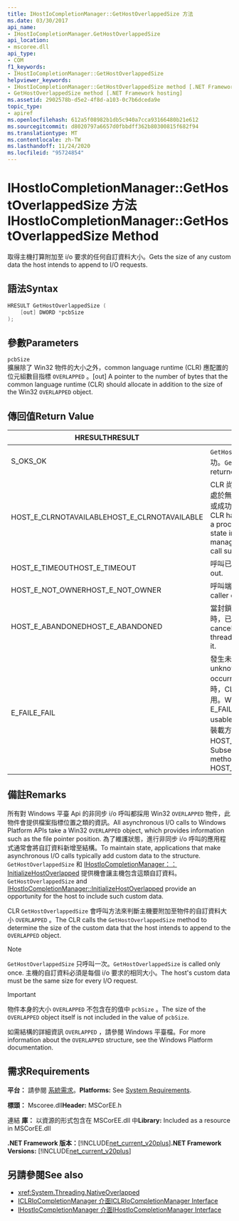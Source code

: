 ```yaml
---
title: IHostIoCompletionManager::GetHostOverlappedSize 方法
ms.date: 03/30/2017
api_name:
- IHostIoCompletionManager.GetHostOverlappedSize
api_location:
- mscoree.dll
api_type:
- COM
f1_keywords:
- IHostIoCompletionManager::GetHostOverlappedSize
helpviewer_keywords:
- IHostIoCompletionManager::GetHostOverlappedSize method [.NET Framework hosting]
- GetHostOverlappedSize method [.NET Framework hosting]
ms.assetid: 2902578b-d5e2-4f8d-a103-0c7b6dceda9e
topic_type:
- apiref
ms.openlocfilehash: 612a5f08982b1db5c940a7cca93166480b21e612
ms.sourcegitcommit: d8020797a6657d0fbbdff362b80300815f682f94
ms.translationtype: MT
ms.contentlocale: zh-TW
ms.lasthandoff: 11/24/2020
ms.locfileid: "95724854"
---
```

# <a name="ihostiocompletionmanagergethostoverlappedsize-method"></a><span data-ttu-id="61005-102">IHostIoCompletionManager::GetHostOverlappedSize 方法</span><span class="sxs-lookup"><span data-stu-id="61005-102">IHostIoCompletionManager::GetHostOverlappedSize Method</span></span>

<span data-ttu-id="61005-103">取得主機打算附加至 i/o 要求的任何自訂資料大小。</span><span class="sxs-lookup"><span data-stu-id="61005-103">Gets the size of any custom data the host intends to append to I/O requests.</span></span>  
  
## <a name="syntax"></a><span data-ttu-id="61005-104">語法</span><span class="sxs-lookup"><span data-stu-id="61005-104">Syntax</span></span>  
  
```cpp  
HRESULT GetHostOverlappedSize (  
    [out] DWORD *pcbSize  
);  
```  
  
## <a name="parameters"></a><span data-ttu-id="61005-105">參數</span><span class="sxs-lookup"><span data-stu-id="61005-105">Parameters</span></span>  

 `pcbSize`  
 <span data-ttu-id="61005-106">擴展除了 Win32 物件的大小之外，common language runtime (CLR) 應配置的位元組數目指標 `OVERLAPPED` 。</span><span class="sxs-lookup"><span data-stu-id="61005-106">[out] A pointer to the number of bytes that the common language runtime (CLR) should allocate in addition to the size of the Win32 `OVERLAPPED` object.</span></span>  
  
## <a name="return-value"></a><span data-ttu-id="61005-107">傳回值</span><span class="sxs-lookup"><span data-stu-id="61005-107">Return Value</span></span>  
  
|<span data-ttu-id="61005-108">HRESULT</span><span class="sxs-lookup"><span data-stu-id="61005-108">HRESULT</span></span>|<span data-ttu-id="61005-109">描述</span><span class="sxs-lookup"><span data-stu-id="61005-109">Description</span></span>|  
|-------------|-----------------|  
|<span data-ttu-id="61005-110">S_OK</span><span class="sxs-lookup"><span data-stu-id="61005-110">S_OK</span></span>|<span data-ttu-id="61005-111">`GetHostOverlappedSize` 傳回成功。</span><span class="sxs-lookup"><span data-stu-id="61005-111">`GetHostOverlappedSize` returned successfully.</span></span>|  
|<span data-ttu-id="61005-112">HOST_E_CLRNOTAVAILABLE</span><span class="sxs-lookup"><span data-stu-id="61005-112">HOST_E_CLRNOTAVAILABLE</span></span>|<span data-ttu-id="61005-113">CLR 尚未載入至進程，或 CLR 處於無法執行 managed 程式碼或成功處理呼叫的狀態。</span><span class="sxs-lookup"><span data-stu-id="61005-113">The CLR has not been loaded into a process, or the CLR is in a state in which it cannot run managed code or process the call successfully.</span></span>|  
|<span data-ttu-id="61005-114">HOST_E_TIMEOUT</span><span class="sxs-lookup"><span data-stu-id="61005-114">HOST_E_TIMEOUT</span></span>|<span data-ttu-id="61005-115">呼叫已超時。</span><span class="sxs-lookup"><span data-stu-id="61005-115">The call timed out.</span></span>|  
|<span data-ttu-id="61005-116">HOST_E_NOT_OWNER</span><span class="sxs-lookup"><span data-stu-id="61005-116">HOST_E_NOT_OWNER</span></span>|<span data-ttu-id="61005-117">呼叫端沒有擁有鎖定。</span><span class="sxs-lookup"><span data-stu-id="61005-117">The caller does not own the lock.</span></span>|  
|<span data-ttu-id="61005-118">HOST_E_ABANDONED</span><span class="sxs-lookup"><span data-stu-id="61005-118">HOST_E_ABANDONED</span></span>|<span data-ttu-id="61005-119">當封鎖的執行緒或光纖正在等候時，已取消事件。</span><span class="sxs-lookup"><span data-stu-id="61005-119">An event was canceled while a blocked thread or fiber was waiting on it.</span></span>|  
|<span data-ttu-id="61005-120">E_FAIL</span><span class="sxs-lookup"><span data-stu-id="61005-120">E_FAIL</span></span>|<span data-ttu-id="61005-121">發生未知的嚴重失敗。</span><span class="sxs-lookup"><span data-stu-id="61005-121">An unknown catastrophic failure occurred.</span></span> <span data-ttu-id="61005-122">當方法傳回 E_FAIL 時，CLR 在進程內將無法再使用。</span><span class="sxs-lookup"><span data-stu-id="61005-122">When a method returns E_FAIL, the CLR is no longer usable within the process.</span></span> <span data-ttu-id="61005-123">對裝載方法的後續呼叫會傳回 HOST_E_CLRNOTAVAILABLE。</span><span class="sxs-lookup"><span data-stu-id="61005-123">Subsequent calls to hosting methods return HOST_E_CLRNOTAVAILABLE.</span></span>|  
  
## <a name="remarks"></a><span data-ttu-id="61005-124">備註</span><span class="sxs-lookup"><span data-stu-id="61005-124">Remarks</span></span>  

 <span data-ttu-id="61005-125">所有對 Windows 平臺 Api 的非同步 i/o 呼叫都採用 Win32 `OVERLAPPED` 物件，此物件會提供檔案指標位置之類的資訊。</span><span class="sxs-lookup"><span data-stu-id="61005-125">All asynchronous I/O calls to Windows Platform APIs take a Win32 `OVERLAPPED` object, which provides information such as the file pointer position.</span></span> <span data-ttu-id="61005-126">為了維護狀態，進行非同步 i/o 呼叫的應用程式通常會將自訂資料新增至結構。</span><span class="sxs-lookup"><span data-stu-id="61005-126">To maintain state, applications that make asynchronous I/O calls typically add custom data to the structure.</span></span> <span data-ttu-id="61005-127">`GetHostOverlappedSize` 和 [IHostIoCompletionManager：： InitializeHostOverlapped](ihostiocompletionmanager-initializehostoverlapped-method.md) 提供機會讓主機包含這類自訂資料。</span><span class="sxs-lookup"><span data-stu-id="61005-127">`GetHostOverlappedSize` and [IHostIoCompletionManager::InitializeHostOverlapped](ihostiocompletionmanager-initializehostoverlapped-method.md) provide an opportunity for the host to include such custom data.</span></span>  
  
 <span data-ttu-id="61005-128">CLR `GetHostOverlappedSize` 會呼叫方法來判斷主機要附加至物件的自訂資料大小 `OVERLAPPED` 。</span><span class="sxs-lookup"><span data-stu-id="61005-128">The CLR calls the `GetHostOverlappedSize` method to determine the size of the custom data that the host intends to append to the `OVERLAPPED` object.</span></span>  
  
> [!NOTE]
> <span data-ttu-id="61005-129">`GetHostOverlappedSize` 只呼叫一次。</span><span class="sxs-lookup"><span data-stu-id="61005-129">`GetHostOverlappedSize` is called only once.</span></span> <span data-ttu-id="61005-130">主機的自訂資料必須是每個 i/o 要求的相同大小。</span><span class="sxs-lookup"><span data-stu-id="61005-130">The host's custom data must be the same size for every I/O request.</span></span>  
  
> [!IMPORTANT]
> <span data-ttu-id="61005-131">物件本身的大小 `OVERLAPPED` 不包含在的值中 `pcbSize` 。</span><span class="sxs-lookup"><span data-stu-id="61005-131">The size of the `OVERLAPPED` object itself is not included in the value of `pcbSize`.</span></span>  
  
 <span data-ttu-id="61005-132">如需結構的詳細資訊 `OVERLAPPED` ，請參閱 Windows 平臺檔。</span><span class="sxs-lookup"><span data-stu-id="61005-132">For more information about the `OVERLAPPED` structure, see the Windows Platform documentation.</span></span>  
  
## <a name="requirements"></a><span data-ttu-id="61005-133">需求</span><span class="sxs-lookup"><span data-stu-id="61005-133">Requirements</span></span>  

 <span data-ttu-id="61005-134">**平台：** 請參閱 [系統需求](../../get-started/system-requirements.md)。</span><span class="sxs-lookup"><span data-stu-id="61005-134">**Platforms:** See [System Requirements](../../get-started/system-requirements.md).</span></span>  
  
 <span data-ttu-id="61005-135">**標頭：** Mscoree.dll</span><span class="sxs-lookup"><span data-stu-id="61005-135">**Header:** MSCorEE.h</span></span>  
  
 <span data-ttu-id="61005-136">連結 **庫：** 以資源的形式包含在 MSCorEE.dll 中</span><span class="sxs-lookup"><span data-stu-id="61005-136">**Library:** Included as a resource in MSCorEE.dll</span></span>  
  
 <span data-ttu-id="61005-137">**.NET Framework 版本：**[!INCLUDE[net_current_v20plus](../../../../includes/net-current-v20plus-md.md)]</span><span class="sxs-lookup"><span data-stu-id="61005-137">**.NET Framework Versions:** [!INCLUDE[net_current_v20plus](../../../../includes/net-current-v20plus-md.md)]</span></span>  
  
## <a name="see-also"></a><span data-ttu-id="61005-138">另請參閱</span><span class="sxs-lookup"><span data-stu-id="61005-138">See also</span></span>

- <xref:System.Threading.NativeOverlapped>
- [<span data-ttu-id="61005-139">ICLRIoCompletionManager 介面</span><span class="sxs-lookup"><span data-stu-id="61005-139">ICLRIoCompletionManager Interface</span></span>](iclriocompletionmanager-interface.md)
- [<span data-ttu-id="61005-140">IHostIoCompletionManager 介面</span><span class="sxs-lookup"><span data-stu-id="61005-140">IHostIoCompletionManager Interface</span></span>](ihostiocompletionmanager-interface.md)

